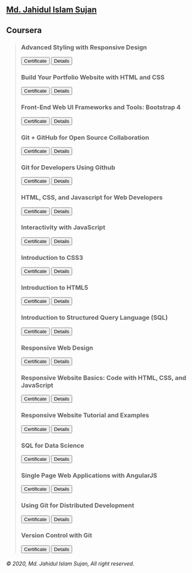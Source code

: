 <!DOCTYPE html>
<html>
    <head>
        <meta charset="utf-8">
		<meta name="author" content="MD. JAHIDUL ISLAM SUJAN">
    </head>
    <body>
        <h2><a href="https://jahidofficial.github.io">Md. Jahidul Islam Sujan</a></h2>
        <h2>Coursera</h2>
        <blockquote>
            <h3>Advanced Styling with Responsive Design</h3>
                <a href="https://jahidofficial.github.io/MyCourses/Certificates/#AdvancedStylingwithResponsiveDesign"><button>Certificate</button></a>
                <a href="https://jahidofficial.github.io/MyCourses/Coursera/#AdvancedStylingwithResponsiveDesign"><button>Details</button></a>
            <h3>Build Your Portfolio Website with HTML and CSS</h3>
                <a href="https://jahidofficial.github.io/MyCourses/Certificates/#BuildYourPortfolioWebsitewithHTMLandCSS"><button>Certificate</button></a>
                <a href="https://jahidofficial.github.io/MyCourses/Coursera/#BuildYourPortfolioWebsitewithHTMLandCSS"><button>Details</button></a>
<!--            <h3>Building Database Applications in PHP</h3>-->
<!--                <a href="https://jahidofficial.github.io/MyCourses/Certificates/#BuildingDatabaseApplicationsinPHP"><button>Certificate</button></a>-->
<!--                <a href="https://jahidofficial.github.io/MyCourses/Coursera/#BuildingDatabaseApplicationsinPHP"><button>Details</button></a>-->
            <h3>Front-End Web UI Frameworks and Tools: Bootstrap 4</h3>
                <a href="https://jahidofficial.github.io/MyCourses/Certificates/#FrontEndWebUIFrameworksandToolsBootstrap4"><button>Certificate</button></a>
                <a href="https://jahidofficial.github.io/MyCourses/Coursera/#FrontEndWebUIFrameworksandToolsBootstrap4"><button>Details</button></a>
            <h3>Git + GitHub for Open Source Collaboration</h3>
                <a href="https://jahidofficial.github.io/MyCourses/Certificates/#GitGitHubforOpenSourceCollaboration"><button>Certificate</button></a>
                <a href="https://jahidofficial.github.io/MyCourses/Coursera/#GitGitHubforOpenSourceCollaboration"><button>Details</button></a>
            <h3>Git for Developers Using Github</h3>
                <a href="https://jahidofficial.github.io/MyCourses/Certificates/#GitforDevelopersUsingGithub"><button>Certificate</button></a>
                <a href="https://jahidofficial.github.io/MyCourses/Coursera/#GitforDevelopersUsingGithub"><button>Details</button></a>
            <h3>HTML, CSS, and Javascript for Web Developers</h3>
                <a href="https://jahidofficial.github.io/MyCourses/Certificates/#HTMLCSSandJavascriptforWebDevelopers"><button>Certificate</button></a>
                <a href="https://jahidofficial.github.io/MyCourses/Coursera/#HTMLCSSandJavascriptforWebDevelopers"><button>Details</button></a>
            <h3>Interactivity with JavaScript</h3>
                <a href="https://jahidofficial.github.io/MyCourses/Certificates/#InteractivitywithJavaScript"><button>Certificate</button></a>
                <a href="https://jahidofficial.github.io/MyCourses/Coursera/#InteractivitywithJavaScript"><button>Details</button></a>
            <h3>Introduction to CSS3</h3>
                <a href="https://jahidofficial.github.io/MyCourses/Certificates/#IntroductiontoCSS3"><button>Certificate</button></a>
                <a href="https://jahidofficial.github.io/MyCourses/Coursera/#IntroductiontoCSS3"><button>Details</button></a>
            <h3>Introduction to HTML5</h3>
                <a href="https://jahidofficial.github.io/MyCourses/Certificates/#IntroductiontoHTML5"><button>Certificate</button></a>
                <a href="https://jahidofficial.github.io/MyCourses/Coursera/#IntroductiontoHTML5"><button>Details</button></a>
<!--            <h3>Introduction to Git and GitHub</h3>-->
<!--                <a href="https://jahidofficial.github.io/MyCourses/Certificates/#IntroductiontoGitandGitHub"><button>Certificate</button></a>-->
<!--                <a href="https://jahidofficial.github.io/MyCourses/Coursera/#IntroductiontoGitandGitHub"><button>Details</button></a>-->
            <h3>Introduction to Structured Query Language (SQL)</h3>
                <a href="https://jahidofficial.github.io/MyCourses/Certificates/#IntroductiontoStructuredQueryLanguageSQL"><button>Certificate</button></a>
                <a href="https://jahidofficial.github.io/MyCourses/Coursera/#IntroductiontoStructuredQueryLanguageSQL"><button>Details</button></a>
<!--            <h3>JavaScript, jQuery, and JSON</h3>-->
<!--                <a href="https://jahidofficial.github.io/MyCourses/Certificates/#JavaScriptjQueryandJSON"><button>Certificate</button></a>-->
<!--                <a href="https://jahidofficial.github.io/MyCourses/Coursera/#JavaScriptjQueryandJSON"><button>Details</button></a>-->
            <h3>Responsive Web Design</h3>
                <a href="https://jahidofficial.github.io/MyCourses/Certificates/#ResponsiveWebDesign"><button>Certificate</button></a>
                <a href="https://jahidofficial.github.io/MyCourses/Coursera/#ResponsiveWebDesign"><button>Details</button></a>
            <h3>Responsive Website Basics: Code with HTML, CSS, and JavaScript</h3>
                <a href="https://jahidofficial.github.io/MyCourses/Certificates/#ResponsiveWebsiteBasicsCodewithHTMLCSSandJavaScript"><button>Certificate</button></a>
                <a href="https://jahidofficial.github.io/MyCourses/Coursera/#ResponsiveWebsiteBasicsCodewithHTMLCSSandJavaScript"><button>Details</button></a>
            <h3>Responsive Website Tutorial and Examples</h3>
                <a href="https://jahidofficial.github.io/MyCourses/Certificates/#ResponsiveWebsiteTutorialandExamples"><button>Certificate</button></a>
                <a href="https://jahidofficial.github.io/MyCourses/Coursera/#ResponsiveWebsiteTutorialandExamples"><button>Details</button></a>
            <h3>SQL for Data Science</h3>
                <a href="https://jahidofficial.github.io/MyCourses/Certificates/#SQLforDataScience"><button>Certificate</button></a>
                <a href="https://jahidofficial.github.io/MyCourses/Coursera/#SQLforDataScience"><button>Details</button></a>
            <h3>Single Page Web Applications with AngularJS</h3>
                <a href="https://jahidofficial.github.io/MyCourses/Certificates/#SinglePageWebApplicationswithAngularJS"><button>Certificate</button></a>
                <a href="https://jahidofficial.github.io/MyCourses/Coursera/#SinglePageWebApplicationswithAngularJS"><button>Details</button></a>
            <h3>Using Git for Distributed Development</h3>
                <a href="https://jahidofficial.github.io/MyCourses/Certificates/#UsingGitforDistributedDevelopment"><button>Certificate</button></a>
                <a href="https://jahidofficial.github.io/MyCourses/Coursera/#UsingGitforDistributedDevelopment"><button>Details</button></a>
            <h3>Version Control with Git</h3>
                <a href="https://jahidofficial.github.io/MyCourses/Certificates/#VersionControlwithGit"><button>Certificate</button></a>
                <a href="https://jahidofficial.github.io/MyCourses/Coursera/#VersionControlwithGit"><button>Details</button></a>
<!--            <h3>Web Design for Everybody Capstone</h3>-->
<!--                <a href="https://jahidofficial.github.io/MyCourses/Certificates/#WebDesignforEverybodyCapstone"><button>Certificate</button></a>-->
<!--                <a href="https://jahidofficial.github.io/MyCourses/Coursera/#WebDesignforEverybodyCapstone"><button>Details</button></a>-->
        </blockquote>
        <h6>&copy; 2020, Md. Jahidul Islam Sujan, All right reserved.</h6>
    </body>
</html>
